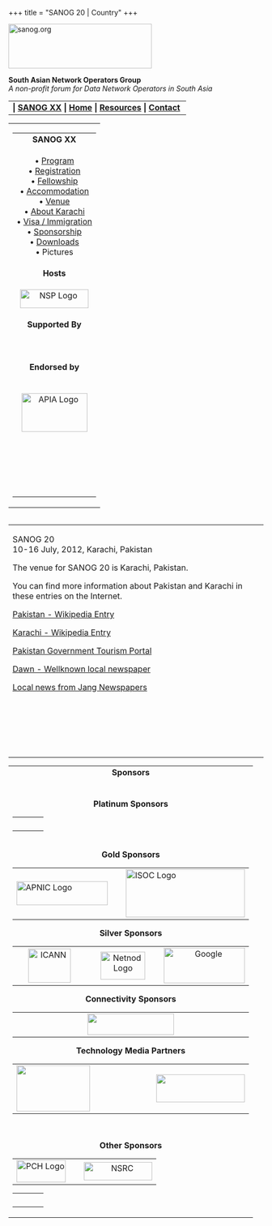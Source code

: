 +++
title = "SANOG 20 | Country"
+++

[<img src="../images/logo.jpg" width="283" height="88" alt="sanog.org" />](../index.html)

**South Asian Network Operators Group**  
*A non-profit forum for Data Network Operators in South Asia*

<table width="760" data-border="0" data-cellspacing="0" data-cellpadding="0">
<tbody>
<tr class="odd">
<td><strong>| <a href="index.html">SANOG XX</a> | <a href="../index.html">Home</a> | <a href="../resources/index.html">Resources</a> | <a href="../contact.htm">Contact</a> </strong></td>
</tr>
</tbody>
</table>

<table width="99%" data-border="0" data-cellspacing="0" data-cellpadding="8">
<colgroup>
<col style="width: 100%" />
</colgroup>
<tbody>
<tr class="odd">
<td><table width="100%" data-border="0" data-cellspacing="2" data-cellpadding="0">
<colgroup>
<col style="width: 100%" />
</colgroup>
<tbody>
<tr class="odd">
<td style="text-align: center;"><strong>SANOG XX</strong></td>
</tr>
<tr class="even">
<td style="text-align: center;"><p>• <a href="program.htm">Program</a><br />
• <a href="registration.htm">Registration</a><br />
• <a href="fellowship.htm">Fellowship</a><br />
• <a href="accommodation.htm">Accommodation</a><br />
• <a href="venue.htm">Venue</a><br />
• <a href="country.htm">About Karachi</a><br />
• <a href="visa.htm">Visa / Immigration<br />
</a>• <a href="sponsorship.htm">Sponsorship</a><br />
• <a href="downloads.htm">Downloads</a><br />
• Pictures</p></td>
</tr>
<tr class="odd">
<td style="text-align: center;"><strong>Hosts</strong></td>
</tr>
<tr class="even">
<td style="text-align: center;"><div data-align="center">
<p><a href="http://www.nsp.org.pk/"><img src="images/nsp-logo.jpg" width="135" height="37" alt="NSP Logo" /></a></p>
</div></td>
</tr>
<tr class="odd">
<td style="text-align: center;"><strong>Supported By</strong></td>
</tr>
<tr class="even">
<td style="text-align: center;"><p><strong></strong><br />
</p></td>
</tr>
<tr class="odd">
<td style="text-align: center;"><strong>Endorsed by</strong></td>
</tr>
<tr class="even">
<td style="text-align: center;"><p><br />
<a href="http://www.apia.org/"><img src="images/apialogo.gif" width="130" height="76" alt="APIA Logo" /></a></p>
<p> </p>
<p> </p>
<p> </p></td>
</tr>
</tbody>
</table></td>
</tr>
</tbody>
</table>

<img src="../images/1pxt.gif" width="1" height="1" />

<table width="100%" data-border="0" data-cellspacing="0" data-cellpadding="10">
<colgroup>
<col style="width: 100%" />
</colgroup>
<tbody>
<tr class="odd">
<td><p>SANOG 20<br />
10-16 July, 2012, Karachi, Pakistan</p>
<p>The venue for SANOG 20 is Karachi, Pakistan.</p>
<p>You can find more information about Pakistan and Karachi in these entries on the Internet.</p>
<p><a href="https://www.sanog.org/sanog20/en.wikipedia.org/wiki/Pakistan">Pakistan - Wikipedia Entry</a></p>
<p><a href="http://en.wikipedia.org/wiki/Karachi">Karachi - Wikipedia Entry</a></p>
<p><a href="http://www.tourism.gov.pk">Pakistan Government Tourism Portal</a></p>
<p><a href="http://www.dawn.com.pk/">Dawn - Wellknown local newspaper</a></p>
<p><a href="http://www.jang.com.pk/thenews/index.html">Local news from Jang Newspapers</a></p>
<p><br />
</p>
<p> </p>
<p> </p></td>
</tr>
</tbody>
</table>

<table width="100%" data-border="0" data-cellspacing="0">
<colgroup>
<col style="width: 100%" />
</colgroup>
<tbody>
<tr class="odd">
<td style="text-align: center;"><strong>Sponsors</strong></td>
</tr>
<tr class="even">
<td style="text-align: center;"><div data-align="center">
<p><strong><br />
Platinum Sponsors</strong></p>
<table width="480" data-border="0" data-cellspacing="1" data-cellpadding="0">
<tbody>
<tr class="odd">
<td> </td>
<td> </td>
<td> </td>
</tr>
</tbody>
</table>
<p><br />
<strong>Gold Sponsors</strong></p>
<table width="569" data-border="0" data-cellspacing="1" data-cellpadding="0">
<tbody>
<tr class="odd">
<td><img src="images/apniclogo.jpg" width="180" height="47" alt="APNIC Logo" /></td>
<td> </td>
<td><img src="images/isoc-logo.GIF" width="235" height="95" alt="ISOC Logo" /></td>
</tr>
</tbody>
</table>
<p><strong>Silver Sponsors</strong></p>
<table>
<colgroup>
<col style="width: 33%" />
<col style="width: 33%" />
<col style="width: 33%" />
</colgroup>
<tbody>
<tr class="odd">
<td style="text-align: center;"><img src="images/icannlogo.jpg" width="84" height="67" alt="ICANN" /></td>
<td style="text-align: center;"><div data-align="center">
<img src="images/netnod-logo.jpg" width="88" height="55" alt="Netnod Logo" />
</div></td>
<td style="text-align: center;"><img src="images/google_layered.jpg" width="160" height="70" alt="Google" /></td>
</tr>
</tbody>
</table>
<p><strong>Connectivity Sponsors</strong></p>
<table>
<colgroup>
<col style="width: 33%" />
<col style="width: 33%" />
<col style="width: 33%" />
</colgroup>
<tbody>
<tr class="odd">
<td style="text-align: center;"> </td>
<td style="text-align: center;"><div data-align="center">
<a href="http://www.cyber.net.pk"><img src="images/cybernet_logo2.png" width="171" height="42" /></a>
</div></td>
<td style="text-align: center;"> </td>
</tr>
</tbody>
</table>
<p><strong>Technology Media Partners</strong></p>
<table>
<colgroup>
<col style="width: 33%" />
<col style="width: 33%" />
<col style="width: 33%" />
</colgroup>
<tbody>
<tr class="odd">
<td style="text-align: center;"><img src="images/Jpg-CIO.jpg" width="145" height="91" /></td>
<td style="text-align: center;"><div data-align="center">

</div></td>
<td style="text-align: center;"><img src="images/IDG_revised_logo2.jpg" width="175" height="55" /></td>
</tr>
</tbody>
</table>
<p><strong><br />
</strong></p>
<p><strong>Other Sponsors</strong></p>
<table>
<tbody>
<tr class="odd">
<td style="text-align: center;"><img src="images/pchlogo.jpg" width="97" height="44" alt="PCH Logo" /></td>
<td style="text-align: center;"> </td>
<td style="text-align: center;"><img src="images/nsrc-logo.gif" width="135" height="36" alt="NSRC " /></td>
</tr>
</tbody>
</table>
<table>
<tbody>
<tr class="odd">
<td style="text-align: center;"> </td>
<td style="text-align: center;"> </td>
<td style="text-align: center;"> </td>
</tr>
</tbody>
</table>
</div></td>
</tr>
</tbody>
</table>
